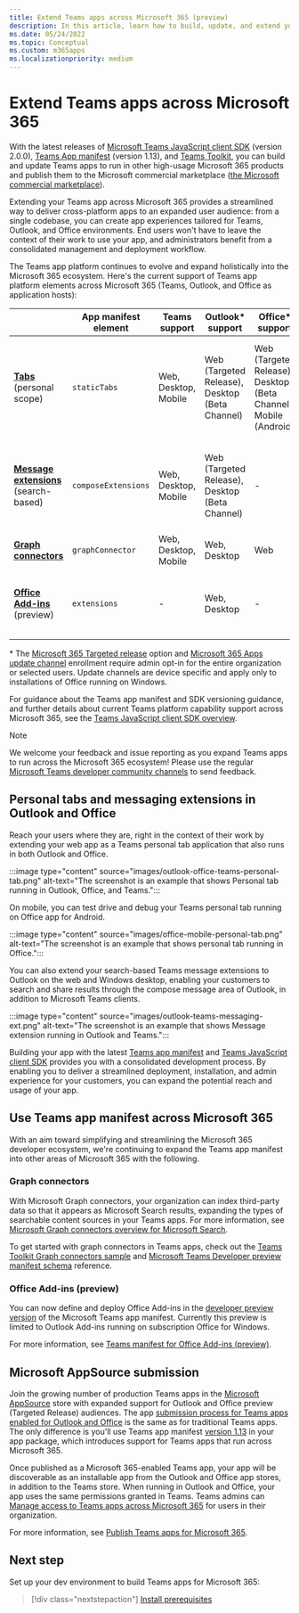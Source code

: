 ```yaml
---
title: Extend Teams apps across Microsoft 365 (preview)
description: In this article, learn how to build, update, and extend your Teams app experiences and how to create apps that are used across other high-usage areas of Microsoft 365.
ms.date: 05/24/2022
ms.topic: Conceptual
ms.custom: m365apps
ms.localizationpriority: medium
---
```

# Extend Teams apps across Microsoft 365

With the latest releases of [Microsoft Teams JavaScript client SDK](../tabs/how-to/using-teams-client-sdk.md) (version 2.0.0), [Teams App manifest](../resources/schema/manifest-schema.md) (version 1.13), and [Teams Toolkit](../toolkit/visual-studio-code-overview.md), you can build and update Teams apps to run in other high-usage Microsoft 365 products and publish them to the Microsoft commercial marketplace ([the Microsoft commercial marketplace](https://appsource.microsoft.com/)).

Extending your Teams app across Microsoft 365 provides a streamlined way to deliver cross-platform apps to an expanded user audience: from a single codebase, you can create app experiences tailored for Teams, Outlook, and Office environments. End users won't have to leave the context of their work to use your app, and administrators benefit from a consolidated management and deployment workflow.

The Teams app platform continues to evolve and expand holistically into the Microsoft 365 ecosystem. Here's the current support of Teams app platform elements across Microsoft 365 (Teams, Outlook, and Office as application hosts):

|          | App manifest element | Teams support |Outlook* support | Office* support | Notes |
|--|--|--|--|--|--|
| [**Tabs**](../tabs/what-are-tabs.md) (personal scope)    |`staticTabs`  | Web, Desktop, Mobile | Web (Targeted Release), Desktop (Beta Channel) | Web (Targeted Release), Desktop (Beta Channel),  Mobile (Android)| Channel and group scope not yet supported for Microsoft 365. See [notes](../tabs/how-to/using-teams-client-sdk.md#microsoft-365-support-running-teams-apps-in-office-and-outlook).
| [**Message extensions**](../messaging-extensions/what-are-messaging-extensions.md) (search-based)| `composeExtensions` | Web, Desktop, Mobile| Web (Targeted Release), Desktop (Beta Channel)| - |Action-based not yet supported for Microsoft 365. See [notes](extend-m365-teams-message-extension.md#preview-your-message-extension-in-outlook). |
| [**Graph connectors**](/graph/connecting-external-content-connectors-overview)| `graphConnector` | Web, Desktop, Mobile| Web, Desktop | Web| See [notes](#graph-connectors)
| [**Office Add-ins**](/office/dev/add-ins/develop/json-manifest-overview) (preview) | `extensions` | - | Web, Desktop | - | Only available in [devPreview](../resources/schema/manifest-schema-dev-preview.md) manifest version. See [notes](#office-add-ins-preview).|

\* The [Microsoft 365 Targeted release](/microsoft-365/admin/manage/release-options-in-office-365) option and [Microsoft 365 Apps update channel](/deployoffice/change-update-channels) enrollment require admin opt-in for the entire organization or selected users. Update channels are device specific and apply only to installations of Office running on Windows.

For guidance about the Teams app manifest and SDK versioning guidance, and further details about current Teams platform capability support across Microsoft 365, see the [Teams JavaScript client SDK overview](../tabs/how-to/using-teams-client-sdk.md).

> [!NOTE]
> We welcome your feedback and issue reporting as you expand Teams apps to run across the Microsoft 365 ecosystem! Please use the regular [Microsoft Teams developer community channels](/microsoftteams/platform/feedback) to send feedback.

## Personal tabs and messaging extensions in Outlook and Office

Reach your users where they are, right in the context of their work by extending your web app as a Teams personal tab application that also runs in both Outlook and Office.

:::image type="content" source="images/outlook-office-teams-personal-tab.png" alt-text="The screenshot is an example that shows Personal tab running in Outlook, Office, and Teams.":::

On mobile, you can test drive and debug your Teams personal tab running on Office app for Android.

:::image type="content" source="images/office-mobile-personal-tab.png" alt-text="The screenshot is an example that shows personal tab running in Office.":::

You can also extend your search-based Teams message extensions to Outlook on the web and Windows desktop, enabling your customers to search and share results through the compose message area of Outlook, in addition to Microsoft Teams clients.

:::image type="content" source="images/outlook-teams-messaging-ext.png" alt-text="The screenshot is an example that shows Message extension running in Outlook and Teams.":::

Building your app with the latest [Teams app manifest](../resources/schema/manifest-schema.md) and [Teams JavaScript client SDK](../tabs/how-to/using-teams-client-sdk.md) provides you with a consolidated development process. By enabling you to deliver a streamlined deployment, installation, and admin experience for your customers, you can expand the potential reach and usage of your app.

## Use Teams app manifest across Microsoft 365

With an aim toward simplifying and streamlining the Microsoft 365 developer ecosystem, we're continuing to expand the Teams app manifest into other areas of Microsoft 365 with the following.

### Graph connectors

With Microsoft Graph connectors, your organization can index third-party data so that it appears as Microsoft Search results, expanding the types of searchable content sources in your Teams apps.
For more information, see [Microsoft Graph connectors overview for Microsoft Search](/microsoftsearch/connectors-overview).

To get started with graph connectors in Teams apps, check out the [Teams Toolkit Graph connectors sample](https://aka.ms/teamsfx-graph-connector-sample) and [Microsoft Teams Developer preview manifest schema](../resources/schema/manifest-schema-dev-preview.md) reference.

### Office Add-ins (preview)

You can now define and deploy Office Add-ins in the [developer preview version](../resources/schema/manifest-schema-dev-preview.md) of the Microsoft Teams app manifest. Currently this preview is limited to Outlook Add-ins running on subscription Office for Windows.

For more information, see [Teams manifest for Office Add-ins (preview)](/office/dev/add-ins/develop/json-manifest-overview).

## Microsoft AppSource submission

Join the growing number of production Teams apps in the [Microsoft AppSource](https://appsource.microsoft.com/) store with expanded support for Outlook and Office preview (Targeted Release) audiences. The app [submission process for Teams apps enabled for Outlook and Office](../concepts/deploy-and-publish/appsource/publish.md) is the same as for traditional Teams apps. The only difference is you'll use Teams app manifest [version 1.13](../tabs/how-to/using-teams-client-sdk.md) in your app package, which introduces support for Teams apps that run across Microsoft 365.

Once published as a Microsoft 365-enabled Teams app, your app will be discoverable as an installable app from the Outlook and Office app stores, in addition to the Teams store. When running in Outlook and Office, your app uses the same permissions granted in Teams. Teams admins can [Manage access to Teams apps across Microsoft 365](/MicrosoftTeams/manage-third-party-teams-apps) for users in their organization.

For more information, see [Publish Teams apps for Microsoft 365](publish.md).

## Next step

Set up your dev environment to build Teams apps for Microsoft 365:

> [!div class="nextstepaction"]
> [Install prerequisites](prerequisites.md)

